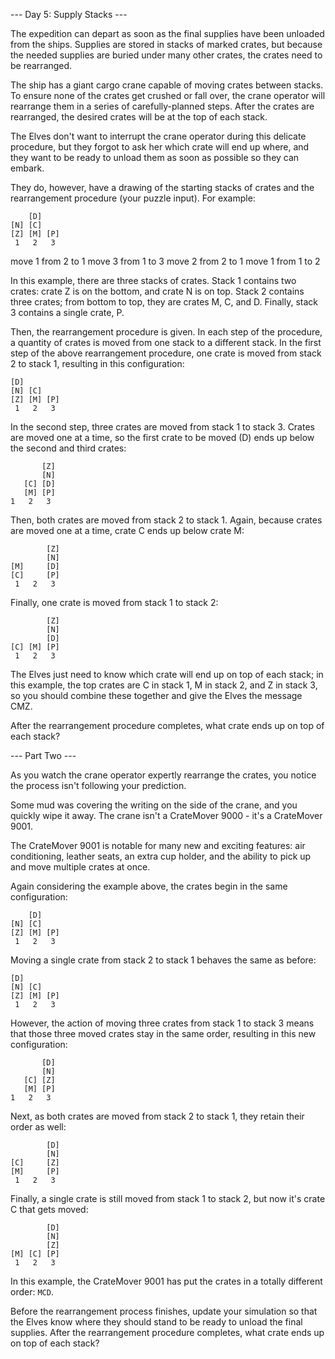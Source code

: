 --- Day 5: Supply Stacks ---

The expedition can depart as soon as the final supplies have been unloaded from
the ships. Supplies are stored in stacks of marked crates, but because the
needed supplies are buried under many other crates, the crates need to be
rearranged.

The ship has a giant cargo crane capable of moving crates between stacks. To
ensure none of the crates get crushed or fall over, the crane operator will
rearrange them in a series of carefully-planned steps. After the crates are
rearranged, the desired crates will be at the top of each stack.

The Elves don't want to interrupt the crane operator during this delicate
procedure, but they forgot to ask her which crate will end up where, and they
want to be ready to unload them as soon as possible so they can embark.

They do, however, have a drawing of the starting stacks of crates and the
rearrangement procedure (your puzzle input). For example:

```
    [D]
[N] [C]
[Z] [M] [P]
 1   2   3
```

move 1 from 2 to 1 move 3 from 1 to 3 move 2 from 2 to 1 move 1 from 1 to 2

In this example, there are three stacks of crates. Stack 1 contains two crates:
crate Z is on the bottom, and crate N is on top. Stack 2 contains three crates;
from bottom to top, they are crates M, C, and D. Finally, stack 3 contains a
single crate, P.

Then, the rearrangement procedure is given. In each step of the procedure, a
quantity of crates is moved from one stack to a different stack. In the first
step of the above rearrangement procedure, one crate is moved from stack 2 to
stack 1, resulting in this configuration:

```
[D]
[N] [C]
[Z] [M] [P]
 1   2   3
```

In the second step, three crates are moved from stack 1 to stack 3. Crates are
moved one at a time, so the first crate to be moved (D) ends up below the second
and third crates:

```
       [Z]
       [N]
   [C] [D]
   [M] [P]
1   2   3
```

Then, both crates are moved from stack 2 to stack 1. Again, because crates are
moved one at a time, crate C ends up below crate M:

```
        [Z]
        [N]
[M]     [D]
[C]     [P]
 1   2   3
```

Finally, one crate is moved from stack 1 to stack 2:

```
        [Z]
        [N]
        [D]
[C] [M] [P]
 1   2   3
```

The Elves just need to know which crate will end up on top of each stack; in
this example, the top crates are C in stack 1, M in stack 2, and Z in stack 3,
so you should combine these together and give the Elves the message CMZ.

After the rearrangement procedure completes, what crate ends up on top of each
stack?

--- Part Two ---

As you watch the crane operator expertly rearrange the crates, you notice the
process isn't following your prediction.

Some mud was covering the writing on the side of the crane, and you quickly wipe
it away. The crane isn't a CrateMover 9000 - it's a CrateMover 9001.

The CrateMover 9001 is notable for many new and exciting features: air
conditioning, leather seats, an extra cup holder, and the ability to pick up and
move multiple crates at once.

Again considering the example above, the crates begin in the same configuration:

```
    [D]
[N] [C]
[Z] [M] [P]
 1   2   3
```

Moving a single crate from stack 2 to stack 1 behaves the same as before:

```
[D]
[N] [C]
[Z] [M] [P]
 1   2   3
```

However, the action of moving three crates from stack 1 to stack 3 means that
those three moved crates stay in the same order, resulting in this new
configuration:

```
       [D]
       [N]
   [C] [Z]
   [M] [P]
1   2   3
```

Next, as both crates are moved from stack 2 to stack 1, they retain their order
as well:

```
        [D]
        [N]
[C]     [Z]
[M]     [P]
 1   2   3
```

Finally, a single crate is still moved from stack 1 to stack 2, but now it's
crate C that gets moved:

```
        [D]
        [N]
        [Z]
[M] [C] [P]
 1   2   3
```

In this example, the CrateMover 9001 has put the crates in a totally different
order: `MCD`.

Before the rearrangement process finishes, update your simulation so that the
Elves know where they should stand to be ready to unload the final supplies.
After the rearrangement procedure completes, what crate ends up on top of each
stack?
